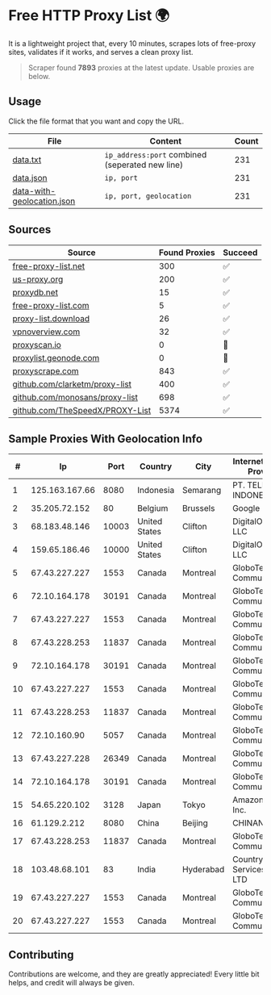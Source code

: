 
# Free HTTP Proxy List 🌍

It is a lightweight project that, every 10 minutes, scrapes lots of free-proxy sites, validates if it works, and serves a clean proxy list.


> Scraper found **7893** proxies at the latest update. Usable proxies are below.

## Usage

Click the file format that you want and copy the URL.


|File|Content|Count|
|----|-------|-----|
|[data.txt](https://raw.githubusercontent.com/themiralay/Proxy-List-World/master/data.txt)|`ip_address:port` combined (seperated new line)|231|
|[data.json](https://raw.githubusercontent.com/themiralay/Proxy-List-World/master/data.json)|`ip, port`|231|
|[data-with-geolocation.json](https://raw.githubusercontent.com/themiralay/Proxy-List-World/master/data-with-geolocation.json)|`ip, port, geolocation`|231|

## Sources

|Source|Found Proxies|Succeed|
|------|-------------|-------|
|[free-proxy-list.net](https://free-proxy-list.net)|300|✅|
|[us-proxy.org](https://www.us-proxy.org)|200|✅|
|[proxydb.net](http://proxydb.net)|15|✅|
|[free-proxy-list.com](https://free-proxy-list.com/?page=&port=&type%5B%5D=http&type%5B%5D=https&up_time=0&search=Search)|5|✅|
|[proxy-list.download](https://www.proxy-list.download/HTTP)|26|✅|
|[vpnoverview.com](https://vpnoverview.com/privacy/anonymous-browsing/free-proxy-servers)|32|✅|
|[proxyscan.io](https://www.proxyscan.io)|0|🚫|
|[proxylist.geonode.com](https://proxylist.geonode.com/api/proxy-list?limit=300&page=1&sort_by=lastChecked&sort_type=desc&protocols=http,https)|0|🚫|
|[proxyscrape.com](https://api.proxyscrape.com/v2/?request=displayproxies&protocol=http&timeout=10000&country=all&ssl=all&anonymity=all)|843|✅|
|[github.com/clarketm/proxy-list](https://raw.githubusercontent.com/clarketm/proxy-list/master/proxy-list-raw.txt)|400|✅|
|[github.com/monosans/proxy-list](https://raw.githubusercontent.com/monosans/proxy-list/main/proxies/http.txt)|698|✅|
|[github.com/TheSpeedX/PROXY-List](https://raw.githubusercontent.com/TheSpeedX/PROXY-List/master/http.txt)|5374|✅|


## Sample Proxies With Geolocation Info

|#|Ip|Port|Country|City|Internet Service Provider|
|-|--|----|-------|----|-------------------------|
|1|125.163.167.66|8080|Indonesia|Semarang|PT. TELKOM INDONESIA|
|2|35.205.72.152|80|Belgium|Brussels|Google LLC|
|3|68.183.48.146|10003|United States|Clifton|DigitalOcean, LLC|
|4|159.65.186.46|10000|United States|Clifton|DigitalOcean, LLC|
|5|67.43.227.227|1553|Canada|Montreal|GloboTech Communications|
|6|72.10.164.178|30191|Canada|Montreal|GloboTech Communications|
|7|67.43.227.227|1553|Canada|Montreal|GloboTech Communications|
|8|67.43.228.253|11837|Canada|Montreal|GloboTech Communications|
|9|72.10.164.178|30191|Canada|Montreal|GloboTech Communications|
|10|67.43.227.227|1553|Canada|Montreal|GloboTech Communications|
|11|67.43.228.253|11837|Canada|Montreal|GloboTech Communications|
|12|72.10.160.90|5057|Canada|Montreal|GloboTech Communications|
|13|67.43.227.228|26349|Canada|Montreal|GloboTech Communications|
|14|72.10.164.178|30191|Canada|Montreal|GloboTech Communications|
|15|54.65.220.102|3128|Japan|Tokyo|Amazon.com, Inc.|
|16|61.129.2.212|8080|China|Beijing|CHINANET|
|17|67.43.228.253|11837|Canada|Montreal|GloboTech Communications|
|18|103.48.68.101|83|India|Hyderabad|Country Online Services PVT LTD|
|19|67.43.227.227|1553|Canada|Montreal|GloboTech Communications|
|20|67.43.227.227|1553|Canada|Montreal|GloboTech Communications|



## Contributing

Contributions are welcome, and they are greatly appreciated! Every
little bit helps, and credit will always be given.

